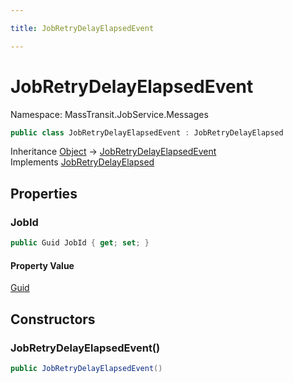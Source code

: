```yaml
---

title: JobRetryDelayElapsedEvent

---
```


# JobRetryDelayElapsedEvent

Namespace: MassTransit.JobService.Messages

```csharp
public class JobRetryDelayElapsedEvent : JobRetryDelayElapsed
```

Inheritance [Object](https://learn.microsoft.com/en-us/dotnet/api/system.object) → [JobRetryDelayElapsedEvent](../masstransit-jobservice-messages/jobretrydelayelapsedevent)<br/>
Implements [JobRetryDelayElapsed](../../masstransit-abstractions/masstransit-contracts-jobservice/jobretrydelayelapsed)

## Properties

### **JobId**

```csharp
public Guid JobId { get; set; }
```

#### Property Value

[Guid](https://learn.microsoft.com/en-us/dotnet/api/system.guid)<br/>

## Constructors

### **JobRetryDelayElapsedEvent()**

```csharp
public JobRetryDelayElapsedEvent()
```
